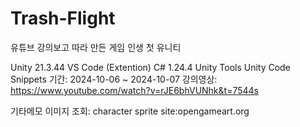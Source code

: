 # Trash-Flight
유튜브 강의보고 따라 만든 게임 인생 첫 유니티

Unity 21.3.44
VS Code (Extention)
C# 1.24.4
Unity Tools
Unity Code Snippets
기간: 2024-10-06 ~ 2024-10-07 강의영상: https://www.youtube.com/watch?v=rJE6bhVUNhk&t=7544s

기타메모 이미지 조회: character sprite site:opengameart.org
